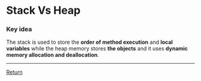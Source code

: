 # Stack Vs Heap

### Key idea
The stack is used to store the **order of method execution** and **local variables** while the heap memory stores **the objects** and it uses **dynamic memory allocation and deallocation**.

<hr>

[Return](../../../)